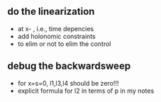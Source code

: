 do the linearization
---
 * at x- , i.e., time depencies 
 * add holonomic constraints
 * to elim or not to elim the control

debug the backwardsweep
---

 * for x=s=0, l1,l3,l4 should be zero!!!
 * explicit formula for l2 in terms of p in my notes
